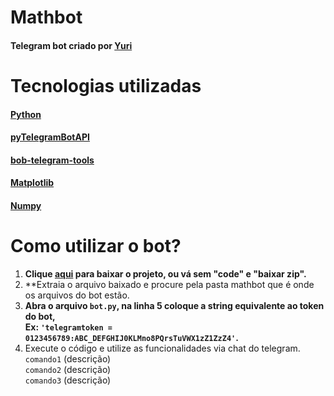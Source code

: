 # Mathbot

#### Telegram bot criado por [Yuri](https://github.com/yurifalves)

# Tecnologias utilizadas

#### [Python](https://www.python.org/)

#### [pyTelegramBotAPI](https://github.com/eternnoir/pyTelegramBotAPI)

#### [bob-telegram-tools](https://robertanto.github.io/bob_telegram_tools/)

#### [Matplotlib](https://matplotlib.org/)

#### [Numpy](https://numpy.org/)

# Como utilizar o bot?

1. **Clique [aqui](https://github.com/yurifalves/telegrambots/archive/refs/heads/main.zip) para baixar o projeto, ou vá sem "code" e "baixar zip".**
2. **Extraia o arquivo baixado e procure pela pasta mathbot que é onde os arquivos do bot estão.
3. **Abra o arquivo `bot.py`, na linha 5 coloque a string equivalente ao token do bot,<br>Ex: `'telegramtoken = 0123456789:ABC_DEFGHIJ0KLMno8PQrsTuVWX1zZ1ZzZ4'`.**
4. Execute o código e utilize as funcionalidades via chat do telegram.<br>
`comando1` (descrição)<br>
`comando2` (descrição)<br>
`comando3` (descrição)<br>
